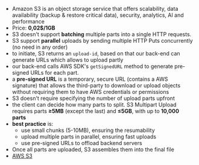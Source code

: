 - Amazon S3 is an object storage service that offers scalability, data availability (backup & restore critical data), security, analytics, AI and performance
- Price: **0,02$/1GB**
- S3 doesn't support **batching** multiple parts into a single HTTP requests.
- S3 support **parallel** uploads by sending multiple HTTP Puts concurrently (no need in any order)
- to initiate, S3 returns an `upload-id`, based on that our back-end can generate URLs which allows to upload partly
- our back-end calls AWS SDK's `getSignedURL` method to generate pre-signed URLs for each part.
- a **pre-signed URL** is a temporary, secure URL (contains a AWS signature) that allows the third-party to download or upload objects without requiring them to have AWS credentials or permissions
- S3 doesn't require specifying the number of upload parts upfront
- the client can decide how many parts to split. S3 Multipart Upload requires parts **≥5MB** (except the last) and **≤5GB**, with up to **10,000 parts**
- **best practice** is:
  - use small chunks (5-10MB), ensuring the resumability
  - upload multiple parts in parallel, ensuring fast uploads
  - use pre-signed URLs to offload backend servers
- Once all parts are uploaded, S3 assembles them into the final file
- [AWS S3](https://docs.aws.amazon.com/AmazonS3/latest/userguide/mpuoverview.html)
